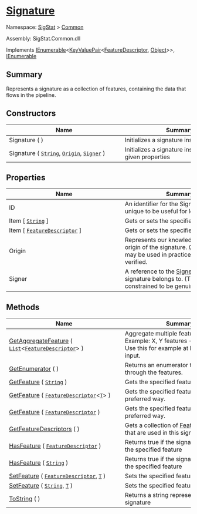 # [Signature](./Signature.md)

Namespace: [SigStat]() > [Common](./README.md)

Assembly: SigStat.Common.dll

Implements [IEnumerable](https://docs.microsoft.com/en-us/dotnet/api/System.Collections.Generic.IEnumerable-1)\<[KeyValuePair](https://docs.microsoft.com/en-us/dotnet/api/System.Collections.Generic.KeyValuePair-2)\<[FeatureDescriptor](./FeatureDescriptor.md), [Object](https://docs.microsoft.com/en-us/dotnet/api/System.Object)>>, [IEnumerable](https://docs.microsoft.com/en-us/dotnet/api/System.Collections.IEnumerable)

## Summary
Represents a signature as a collection of features, containing the data that flows in the pipeline.

## Constructors

| Name | Summary | 
| --- | --- | 
| Signature (  )<div style="width: 300px">| Initializes a signature instance<div style="width: 300px">| <br>
| Signature ( [`String`](https://docs.microsoft.com/en-us/dotnet/api/System.String), [`Origin`](./Origin.md), [`Signer`](./Signer.md) )<div style="width: 300px">| Initializes a signature instance with the given properties<div style="width: 300px">| <br>


## Properties

| Name | Summary | 
| --- | --- | 
| ID<div style="width: 300px">| An identifier for the Signature. Keep it unique to be useful for logs.<div style="width: 300px">| <br>
| Item [ [`String`](https://docs.microsoft.com/en-us/dotnet/api/System.String) ]<div style="width: 300px">| Gets or sets the specified feature.<div style="width: 300px">| <br>
| Item [ [`FeatureDescriptor`](./FeatureDescriptor.md) ]<div style="width: 300px">| Gets or sets the specified feature.<div style="width: 300px">| <br>
| Origin<div style="width: 300px">| Represents our knowledge on the origin of the signature. [Origin.Unknown](https://github.com/hargitomi97/sigstat/blob/master/docs/md/SigStat/Common/Origin.md) may be used in practice before it is verified.<div style="width: 300px">| <br>
| Signer<div style="width: 300px">| A reference to the [Signer](https://github.com/hargitomi97/sigstat/blob/master/docs/md/SigStat/Common/Signer.md) who this signature belongs to. (The origin is not constrained to be genuine.)<div style="width: 300px">| <br>


## Methods

| Name | Summary | 
| --- | --- | 
| [GetAggregateFeature](./Methods/Signature-100663442.md) ( [`List`](https://docs.microsoft.com/en-us/dotnet/api/System.Collections.Generic.List-1)\<[`FeatureDescriptor`](./FeatureDescriptor.md)> )<div style="width: 300px">| Aggregate multiple features into one. Example: X, Y features -&gt; P.xy feature.  Use this for example at DTW algorithm input.<div style="width: 300px">| <br>
| [GetEnumerator](./Methods/Signature-100663446.md) (  )<div style="width: 300px">| Returns an enumerator that iterates through the features.<div style="width: 300px">| <br>
| [GetFeature](./Methods/Signature-100663436.md) ( [`String`](https://docs.microsoft.com/en-us/dotnet/api/System.String) )<div style="width: 300px">| Gets the specified feature.<div style="width: 300px">| <br>
| [GetFeature](./Methods/Signature-100663437.md) ( [`FeatureDescriptor`](./FeatureDescriptor-1.md)\<[`T`](./Signature.md)> )<div style="width: 300px">| Gets the specified feature. This is the preferred way.<div style="width: 300px">| <br>
| [GetFeature](./Methods/Signature-100663438.md) ( [`FeatureDescriptor`](./FeatureDescriptor.md) )<div style="width: 300px">| Gets the specified feature. This is the preferred way.<div style="width: 300px">| <br>
| [GetFeatureDescriptors](./Methods/Signature-100663439.md) (  )<div style="width: 300px">| Gets a collection of [FeatureDescriptor](https://github.com/hargitomi97/sigstat/blob/master/docs/md/SigStat/Common/FeatureDescriptor.md)s that are used in this signature.<div style="width: 300px">| <br>
| [HasFeature](./Methods/Signature-100663443.md) ( [`FeatureDescriptor`](./FeatureDescriptor.md) )<div style="width: 300px">| Returns true if the signature contains the specified feature<div style="width: 300px">| <br>
| [HasFeature](./Methods/Signature-100663444.md) ( [`String`](https://docs.microsoft.com/en-us/dotnet/api/System.String) )<div style="width: 300px">| Returns true if the signature contains the specified feature<div style="width: 300px">| <br>
| [SetFeature](./Methods/Signature-100663440.md) ( [`FeatureDescriptor`](./FeatureDescriptor.md), [`T`](./Signature.md) )<div style="width: 300px">| Sets the specified feature.<div style="width: 300px">| <br>
| [SetFeature](./Methods/Signature-100663441.md) ( [`String`](https://docs.microsoft.com/en-us/dotnet/api/System.String), [`T`](./Signature.md) )<div style="width: 300px">| Sets the specified feature.<div style="width: 300px">| <br>
| [ToString](./Methods/Signature-100663445.md) (  )<div style="width: 300px">| Returns a string representation of the signature<div style="width: 300px">| <br>


